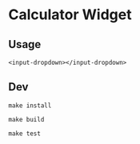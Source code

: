 # Calculator Widget
## Usage


```
<input-dropdown></input-dropdown>
```
## Dev
```
make install

make build

make test
```
